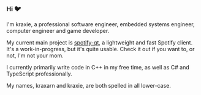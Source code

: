 ### Hi :bird:

I'm kraxie, a professional software engineer, embedded systems engineer, computer engineer and game developer.

My current main project is [spotify-qt](https://github.com/kraxarn/spotify-qt), a lightweight and fast Spotify client. It's a work-in-progress, but it's quite usable. Check it out if you want to, or not, I'm not your mom.

I currently primarily write code in C++ in my free time, as well as C# and TypeScript professionally.

My names, kraxarn and kraxie, are both spelled in all lower-case.
